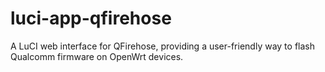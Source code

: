 # luci-app-qfirehose
A LuCI web interface for QFirehose, providing a user-friendly way to flash Qualcomm firmware on OpenWrt devices.
